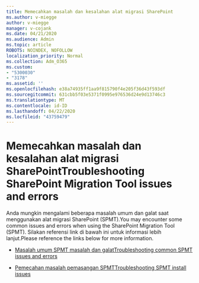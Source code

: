 ```yaml
---
title: Memecahkan masalah dan kesalahan alat migrasi SharePoint
ms.author: v-miegge
author: v-miegge
manager: v-cojank
ms.date: 04/21/2020
ms.audience: Admin
ms.topic: article
ROBOTS: NOINDEX, NOFOLLOW
localization_priority: Normal
ms.collection: Adm_O365
ms.custom:
- "5300030"
- "3178"
ms.assetid: ''
ms.openlocfilehash: e38a74935ff1aa9f815790f4e205f36d43f593df
ms.sourcegitcommit: 631cbb5f03e5371f0995e976536d24e9d13746c3
ms.translationtype: MT
ms.contentlocale: id-ID
ms.lasthandoff: 04/22/2020
ms.locfileid: "43759479"
---
```

# <a name="troubleshooting-sharepoint-migration-tool-issues-and-errors"></a><span data-ttu-id="0bb2a-102">Memecahkan masalah dan kesalahan alat migrasi SharePoint</span><span class="sxs-lookup"><span data-stu-id="0bb2a-102">Troubleshooting SharePoint Migration Tool issues and errors</span></span>

<span data-ttu-id="0bb2a-103">Anda mungkin mengalami beberapa masalah umum dan galat saat menggunakan alat migrasi SharePoint (SPMT).</span><span class="sxs-lookup"><span data-stu-id="0bb2a-103">You may encounter some common issues and errors when using the SharePoint Migration Tool (SPMT).</span></span> <span data-ttu-id="0bb2a-104">Silakan referensi link di bawah ini untuk informasi lebih lanjut.</span><span class="sxs-lookup"><span data-stu-id="0bb2a-104">Please reference the links below for more information.</span></span>

- [<span data-ttu-id="0bb2a-105">Masalah umum SPMT masalah dan galat</span><span class="sxs-lookup"><span data-stu-id="0bb2a-105">Troubleshooting common SPMT issues and errors</span></span>](https://docs.microsoft.com/sharepointmigration/troubleshooting-common-spmt-issues)

- [<span data-ttu-id="0bb2a-106">Pemecahan masalah pemasangan SPMT</span><span class="sxs-lookup"><span data-stu-id="0bb2a-106">Troubleshooting SPMT install issues</span></span>](https://docs.microsoft.com/sharepointmigration/spmt-install-issues)
